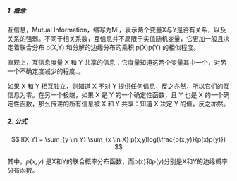 ##### 1. 概念

互信息，Mutual Information，缩写为MI，表示两个变量X与Y是否有关系，以及关系的强弱。不同于相关系数，互信息并不局限于实值随机变量，它更加一般且决定着联合分布 p(X,Y) 和分解的边缘分布的乘积 p(X)p(Y) 的相似程度。

直观上，互信息度量 X 和 Y 共享的信息：它度量知道这两个变量其中一个，对另一个不确定度减少的程度、。

如果 X 和 Y 相互独立，则知道 X 不对 Y 提供任何信息，反之亦然，所以它们的互信息为零。在另一个极端，如果 X 是 Y 的一个确定性函数，且 Y 也是 X 的一个确定性函数，那么传递的所有信息被 X 和 Y 共享：知道 X 决定 Y 的值，反之亦然。

##### 2. 公式

$$
I(X;Y) = \sum_{y \in Y} \sum_{x \in X} p(x,y)log(\frac{p(x,y)}{p(x)p(y)})
$$

其中，$p(x,y)$ 是X和Y的联合概率分布函数，而p(x)和p(y)分别是X和Y的边缘概率分布函数。

